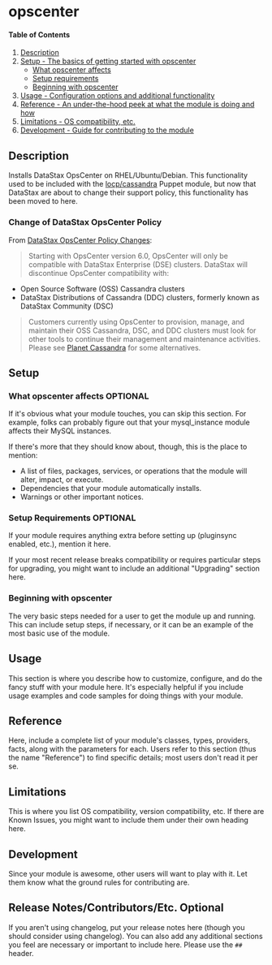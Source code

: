 # opscenter

#### Table of Contents

1. [Description](#description)
1. [Setup - The basics of getting started with opscenter](#setup)
    * [What opscenter affects](#what-opscenter-affects)
    * [Setup requirements](#setup-requirements)
    * [Beginning with opscenter](#beginning-with-opscenter)
1. [Usage - Configuration options and additional functionality](#usage)
1. [Reference - An under-the-hood peek at what the module is doing and how](#reference)
1. [Limitations - OS compatibility, etc.](#limitations)
1. [Development - Guide for contributing to the module](#development)

## Description
Installs DataStax OpsCenter on RHEL/Ubuntu/Debian.  This functionality used to be included with the
[locp/cassandra](https://forge.puppet.com/locp/cassandra) Puppet module, but now that DataStax are about to change
their support policy, this functionality has been moved to here.

### Change of DataStax OpsCenter Policy
From
[DataStax OpsCenter Policy Changes](http://docs.datastax.com/en/opscenter/latest/opsc/opscPolicyChanges.html):
> Starting with OpsCenter version 6.0, OpsCenter will only be compatible with DataStax Enterprise (DSE) clusters. DataStax will discontinue OpsCenter compatibility with:
* Open Source Software (OSS) Cassandra clusters
* DataStax Distributions of Cassandra (DDC) clusters, formerly known as DataStax Community (DSC)

> Customers currently using OpsCenter to provision, manage, and maintain their OSS Cassandra, DSC, and DDC clusters must look for other tools to continue their management and maintenance activities. Please see [Planet Cassandra](http://www.planetcassandra.org/related-projects/) for some alternatives.

## Setup

### What opscenter affects **OPTIONAL**

If it's obvious what your module touches, you can skip this section. For
example, folks can probably figure out that your mysql_instance module affects
their MySQL instances.

If there's more that they should know about, though, this is the place to mention:

* A list of files, packages, services, or operations that the module will alter,
  impact, or execute.
* Dependencies that your module automatically installs.
* Warnings or other important notices.

### Setup Requirements **OPTIONAL**

If your module requires anything extra before setting up (pluginsync enabled,
etc.), mention it here.

If your most recent release breaks compatibility or requires particular steps
for upgrading, you might want to include an additional "Upgrading" section
here.

### Beginning with opscenter

The very basic steps needed for a user to get the module up and running. This
can include setup steps, if necessary, or it can be an example of the most
basic use of the module.

## Usage

This section is where you describe how to customize, configure, and do the
fancy stuff with your module here. It's especially helpful if you include usage
examples and code samples for doing things with your module.

## Reference

Here, include a complete list of your module's classes, types, providers,
facts, along with the parameters for each. Users refer to this section (thus
the name "Reference") to find specific details; most users don't read it per
se.

## Limitations

This is where you list OS compatibility, version compatibility, etc. If there
are Known Issues, you might want to include them under their own heading here.

## Development

Since your module is awesome, other users will want to play with it. Let them
know what the ground rules for contributing are.

## Release Notes/Contributors/Etc. **Optional**

If you aren't using changelog, put your release notes here (though you should
consider using changelog). You can also add any additional sections you feel
are necessary or important to include here. Please use the `## ` header.

